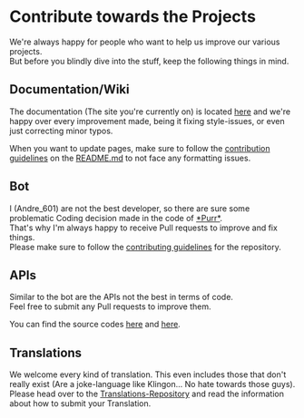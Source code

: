 [doc]: https://github.com/purrbot-site/Docs
[contributing_docs]: https://github.com/purrbot-site/Docs#contributions

[purr]: https://github.com/Andre601/PurrBot
[contributing_bot]: https://github.com/Andre601/PurrBot/blob/master/CONTRIBUTING.md

[purrbotapi]: https://github.com/purrbot-site/PurrBotAPI
[imageapi]: https://github.com/purrbot-site/ImageAPI
[translation]: https://github.com/purrbot-site/Translations

# Contribute towards the Projects
We're always happy for people who want to help us improve our various projects.  
But before you blindly dive into the stuff, keep the following things in mind.

## Documentation/Wiki
The documentation (The site you're currently on) is located [here][doc] and we're happy over every improvement made, being it fixing style-issues, or even just correcting minor typos.

When you want to update pages, make sure to follow the [contribution guidelines][contributing_docs] on the [README.md][doc] to not face any formatting issues.

## Bot
I (Andre_601) are not the best developer, so there are sure some problematic Coding decision made in the code of [\*Purr\*][purr].  
That's why I'm always happy to receive Pull requests to improve and fix things.  
Please make sure to follow the [contributing guidelines][contributing_bot] for the repository.

## APIs
Similar to the bot are the APIs not the best in terms of code.  
Feel free to submit any Pull requests to improve them.

You can find the source codes [here][imageapi] and [here][purrbotapi].

## Translations
We welcome every kind of translation. This even includes those that don't really exist (Are a joke-language like Klingon... No hate towards those guys).  
Please head over to the [Translations-Repository][translation] and read the information about how to submit your Translation.